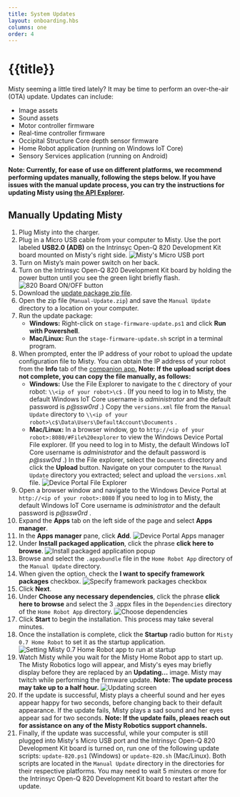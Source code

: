```yaml
---
title: System Updates
layout: onboarding.hbs
columns: one
order: 4
---
```


# {{title}}

Misty seeming a little tired lately? It may be time to perform an over-the-air (OTA) update. Updates can include:

* Image assets
* Sound assets
* Motor controller firmware
* Real-time controller firmware 
* Occipital Structure Core depth sensor firmware
* Home Robot application (running on Windows IoT Core)
* Sensory Services application (running on Android)

**Note: Currently, for ease of use on different platforms, we recommend performing updates manually, following the steps below. If you have issues with the manual update process, you can try the instructions for updating Misty using [the API Explorer](../../3-ways-to-interact-with-misty/api-explorer/#system-updates).**

## Manually Updating Misty

1. Plug Misty into the charger.
2. Plug in a Micro USB cable from your computer to Misty. Use the port labeled **USB2.0 (ADB)** on the Intrinsyc Open-Q 820 Development Kit board mounted on Misty's right side. ![Misty's Micro USB port](../../../assets/images/micro_usb_port.jpg)
3. Turn on Misty’s main power switch on her back.
4. Turn on the Intrinsyc Open-Q 820 Development Kit board by holding the power button until you see the green light briefly flash. ![820 Board ON/OFF button](../../../assets/images/820_board_arrow.jpg)
5. Download the [update package zip file](https://s3.amazonaws.com/misty-releases/Misty-0.7/latest/Manual-Update.zip).
6. Open the zip file (`Manual-Update.zip`) and save the `Manual Update` directory to a location on your computer.
7. Run the update package:
   * **Windows:** Right-click on `stage-firmware-update.ps1` and click **Run with Powershell**.
   * **Mac/Linux:** Run the `stage-firmware-update.sh` script in a terminal program.
8. When prompted, enter the IP address of your robot to upload the update configuration file to Misty. You can obtain the IP address of your robot from the **Info** tab of the [companion app.](../../3-ways-to-interact-with-misty/companion-app) **Note: If the upload script does not complete, you can copy the file manually, as follows:**
   * **Windows:** Use the File Explorer to navigate to the `C` directory of your robot: `\\<ip of your robot>\c$` . (If you need to log in to Misty, the default Windows IoT Core username is *administrator* and the default password is *p@ssw0rd* .) Copy the `versions.xml` file from the `Manual Update` directory to `\\<ip of your robot>\c$\Data\Users\DefaultAccount\Documents` .
   * **Mac/Linux:** In a browser window, go to `http://<ip of your robot>:8080/#File%20explorer` to view the Windows Device Portal File explorer. (If you need to log in to Misty, the default Windows IoT Core username is *administrator* and the default password is *p@ssw0rd* .) In the File explorer, select the `Documents` directory and click the **Upload** button. Navigate on your computer to the `Manual Update` directory you extracted; select and upload the `versions.xml` file. ![Device Portal File Explorer](../../../assets/images/misty_documents_dir.png)
9. Open a browser window and navigate to the Windows Device Portal at `http://<ip of your robot>:8080`  If you need to log in to Misty, the default Windows IoT Core username is *administrator* and the default password is *p@ssw0rd* . 
10. Expand the **Apps** tab on the left side of the page and select **Apps manager**.
11. In the **Apps manager** pane, click **Add**. ![Device Portal Apps manager](../../../assets/images/apps_manager_add.png)
12. Under **Install packaged application**, click the phrase **click here to browse**. ![Install packaged application popup](../../../assets/images/click_here_browse.png)
13. Browse and select the `.appxbundle` file in the `Home Robot App` directory of the `Manual Update` directory.
14. When given the option, check the **I want to specify framework packages** checkbox. ![Specify framework packages checkbox](../../../assets/images/specify_framework_pkgs.png)
15. Click **Next**.
16. Under **Choose any necessary dependencies**, click the phrase **click here to browse** and select the 3 .appx files in the `Dependencies` directory of the `Home Robot App` directory. ![Choose dependencies](../../../assets/images/choose_dependencies.png)
17. Click **Start** to begin the installation. This process may take several minutes.
18. Once the installation is complete, click the **Startup** radio button for `Misty 0.7 Home Robot` to set it as the startup application. ![Setting Misty 0.7 Home Robot app to run at startup](../../../assets/images/select_startup_app.png)
19. Watch Misty while you wait for the Misty Home Robot app to start up. The Misty Robotics logo will appear, and Misty's eyes may briefly display before they are replaced by an **Updating...** image. Misty may twitch while performing the firmware update. **Note: The update process may take up to a half hour.** ![Updating screen](../../../assets/images/updating.png)
20. If the update is successful, Misty plays a cheerful sound and her eyes appear happy for two seconds, before changing back to their default appearance. If the update fails, Misty plays a sad sound and her eyes appear sad for two seconds. **Note: If the update fails, pleaes reach out for assistance on any of the Misty Robotics support channels.**
21. Finally, if the update was successful, while your computer is still plugged into Misty's Micro USB port and the Intrinsyc Open-Q 820 Development Kit board is turned on, run one of the following update scripts: `update-820.ps1` (Windows) or `update-820.sh` (Mac/Linux). Both scripts are located in the `Manual Update` directory in the directories for their respective platforms. You may need to wait 5 minutes or more for the Intrinsyc Open-Q 820 Development Kit board to restart after the update.

